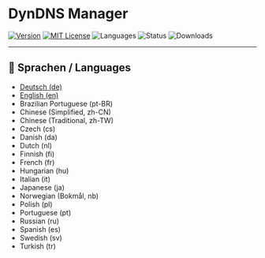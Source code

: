 # DynDNS Manager

[![Version](https://img.shields.io/github/v/release/Q14siX/home-assistant-dyndns-manager)](https://github.com/Q14siX/home-assistant-dyndns-manager/releases)
[![MIT License](https://img.shields.io/badge/License-MIT-green.svg)](LICENSE)
![Languages](https://img.shields.io/badge/languages-20-blue.svg)
![Status](https://img.shields.io/badge/status-stable-brightgreen.svg)
![Downloads](https://img.shields.io/github/downloads/Q14siX/home-assistant-dyndns-manager/total)

---
## 📌 Sprachen / Languages
- [Deutsch (de)](https://raw.githubusercontent.com/Q14siX/home-assistant-dyndns-manager/main/README/README_DE.md)
- [English (en)](https://raw.githubusercontent.com/Q14siX/home-assistant-dyndns-manager/main/README/README_EN.md)
- Brazilian Portuguese (pt-BR)
- Chinese (Simplified, zh-CN)
- Chinese (Traditional, zh-TW)
- Czech (cs)
- Danish (da)
- Dutch (nl)
- Finnish (fi)
- French (fr)
- Hungarian (hu)
- Italian (it)
- Japanese (ja)
- Norwegian (Bokmål, nb)
- Polish (pl)
- Portuguese (pt)
- Russian (ru)
- Spanish (es)
- Swedish (sv)
- Turkish (tr)
